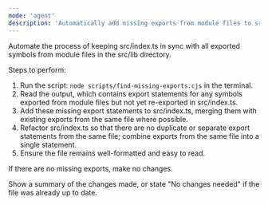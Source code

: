 ```yaml
---
mode: 'agent'
description: 'Automatically add missing exports from module files to src/index.ts and refactor for clarity'
---
```


Automate the process of keeping src/index.ts in sync with all exported symbols from module files in the src/lib directory.

Steps to perform:

1. Run the script: `node scripts/find-missing-exports.cjs` in the terminal.
2. Read the output, which contains export statements for any symbols exported from module files but not yet re-exported in src/index.ts.
3. Add these missing export statements to src/index.ts, merging them with existing exports from the same file where possible.
4. Refactor src/index.ts so that there are no duplicate or separate export statements from the same file; combine exports from the same file into a single statement.
5. Ensure the file remains well-formatted and easy to read.

If there are no missing exports, make no changes.

Show a summary of the changes made, or state "No changes needed" if the file was already up to date.
